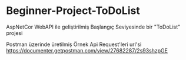 # Beginner-Project-ToDoList
AspNetCor WebAPI ile geliştirilmiş Başlangıç Seviyesinde bir "ToDoList" projesi

Postman üzerinde üretilmiş Örnek Api Request'leri url'si
https://documenter.getpostman.com/view/27682287/2s93shzpGE
